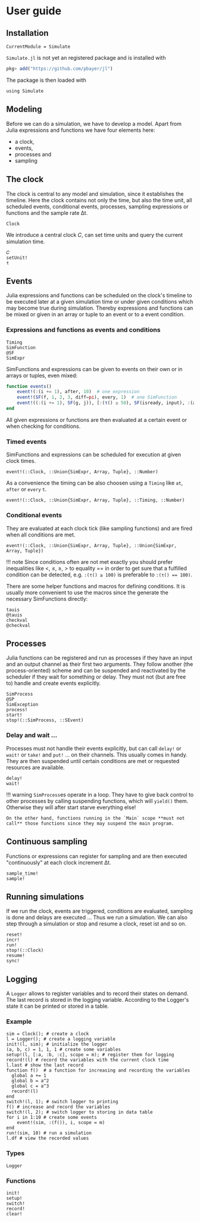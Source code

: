 # User guide

## Installation

```@meta
CurrentModule = Simulate
```

`Simulate.jl` is not yet an registered package and is installed with

```julia
pkg> add("https://github.com/pbayer/jl")
```

The package is then loaded with

```@repl usage
using Simulate
```

## Modeling

Before we can do a simulation, we have to develop a model. Apart from Julia expressions and functions we have four elements here:

- a clock,
- events,
- processes and
- sampling

## The clock

The clock is central to any model and simulation, since it establishes the timeline. Here the clock contains not only the time, but also the time unit, all scheduled events, conditional events, processes, sampling expressions or functions and the sample rate Δt.

```@docs
Clock
```

We introduce a central clock 𝐶, can set time units and query the current simulation time.

```@docs
𝐶
setUnit!
τ
```

## Events

Julia expressions and functions can be scheduled on the clock's timeline to be executed later at a given simulation time or under given conditions which may become true during simulation. Thereby expressions and functions can be mixed or given in an array or tuple to an event or to a event condition.

### Expressions and functions as events and conditions

```@docs
Timing
SimFunction
@SF
SimExpr
```

SimFunctions and expressions can be given to events on their own  or in arrays or tuples, even mixed:

```julia
function events()
    event!(:(i += 1), after, 10)  # one expression
    event!(SF(f, 1, 2, 3, diff=pi), every, 1)  # one SimFunction
    event!((:(i += 1), SF(g, j)), [:(τ() ≥ 50), SF(isready, input), :(a ≤ 10)]) # two SimExpr under three conditions
end
```

All given expressions or functions are then evaluated at a certain event or when checking for conditions.

### Timed events

SimFunctions and expressions can be scheduled for execution at given clock times.

```@docs
event!(::Clock, ::Union{SimExpr, Array, Tuple}, ::Number)
```

As a convenience the timing can be also choosen using a `Timing` like `at`, `after` or `every` `t`.

```@docs
event!(::Clock, ::Union{SimExpr, Array, Tuple}, ::Timing, ::Number)
```

### Conditional events

They are evaluated at each clock tick (like sampling functions) and are fired when all conditions are met.

```@docs
event!(::Clock, ::Union{SimExpr, Array, Tuple}, ::Union{SimExpr, Array, Tuple})
```

!!! note
    Since conditions often are not met exactly you should prefer inequalities like <, ≤, ≥, > to equality == in order to get sure that a fulfilled condition can be detected, e.g. ``:(τ() ≥ 100)`` is preferable to ``:(τ() == 100)``.

There are some helper functions and macros for defining conditions. It is usually
more convenient to use the macros since the generate the necessary SimFunctions
directly:

```@docs
tauis
@tauis
checkval
@checkval
```

## Processes

Julia functions can be registered and run as processes if they have an input and an output channel as their first two arguments. They follow another (the process-oriented) scheme and can be suspended and reactivated by the scheduler if they wait for something or delay. They must not (but are free to) handle and create events explicitly.

```@docs
SimProcess
@SP
SimException
process!
start!
stop!(::SimProcess, ::SEvent)
```

### Delay and wait …

Processes must not handle their events explicitly, but can call `delay!` or `wait!` or `take!` and `put!` … on their channels. This usually comes in handy. They are then suspended until certain conditions are met or requested resources are available.

```@docs
delay!
wait!
```

!!! warning
    `SimProcess`es operate in a loop. They have to give back control
    to other processes by calling suspending functions, which will `yield()` them. Otherwise they will after start starve everything else!

    On the other hand, functions running in the `Main` scope **must not call** those functions since they may suspend the main program.

## Continuous sampling

Functions or expressions can register for sampling and are then executed "continuously" at each clock increment Δt.

```@docs
sample_time!
sample!
```

## Running simulations

If we run the clock, events are triggered, conditions are evaluated, sampling is done and delays are executed … Thus we run a simulation. We can also step through a simulation or stop and resume a clock, reset ist and so on.

```@docs
reset!
incr!
run!
stop!(::Clock)
resume!
sync!
```

## Logging

A `Logger` allows to register variables and to record their states on demand.
The last record is stored in the logging variable. According to the Logger's state it can be printed or stored in a table.

### Example

```@repl usage
sim = Clock(); # create a clock
l = Logger(); # create a logging variable
init!(l, sim); # initialize the logger
(a, b, c) = 1, 1, 1 # create some variables
setup!(l, [:a, :b, :c], scope = m); # register them for logging
record!(l) # record the variables with the current clock time
l.last # show the last record
function f()  # a function for increasing and recording the variables
  global a += 1
  global b = a^2
  global c = a^3
  record!(l)
end
switch!(l, 1); # switch logger to printing
f() # increase and record the variables
switch!(l, 2); # switch logger to storing in data table
for i in 1:10 # create some events
    event!(sim, :(f()), i, scope = m)
end
run!(sim, 10) # run a simulation
l.df # view the recorded values
```

### Types

```@docs
Logger
```

### Functions

```@docs
init!
setup!
switch!
record!
clear!
```

